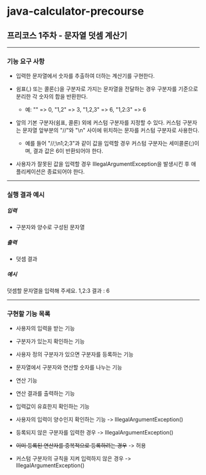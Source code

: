 # java-calculator-precourse

## 프리코스 1주차 - 문자열 덧셈 계산기

--- 

### 기능 요구 사항

- 입력한 문자열에서 숫자를 추출하여 더하는 계산기를 구현한다.

- 쉼표(,) 또는 콜론(:)을 구분자로 가지는 문자열을 전달하는 경우 구분자를 기준으로 분리한 각 숫자의 합을 반환한다.
    - 예: "" => 0, "1,2" => 3, "1,2,3" => 6, "1,2:3" => 6
- 앞의 기본 구분자(쉼표, 콜론) 외에 커스텀 구분자를 지정할 수 있다. 커스텀 구분자는 문자열 앞부분의 "//"와 "\n" 사이에 위치하는 문자를 커스텀 구분자로 사용한다.
    - 예를 들어 "//;\n1;2;3"과 같이 값을 입력할 경우 커스텀 구분자는 세미콜론(;)이며, 결과 값은 6이 반환되어야 한다.
- 사용자가 잘못된 값을 입력할 경우 IllegalArgumentException을 발생시킨 후 애플리케이션은 종료되어야 한다.

---

### 실행 결과 예시

##### 입력

- 구분자와 양수로 구성된 문자열

##### 출력

- 덧셈 결과

##### 예시

덧셈할 문자열을 입력해 주세요.
1,2:3
결과 : 6

---

### 구현할 기능 목록

- 사용자의 입력을 받는 기능
- 구분자가 있는지 확인하는 기능
- 사용자 정의 구분자가 있으면 구분자를 등록하는 기능
- 문자열에서 구분자와 연산할 숫자를 나누는 기능
- 연산 기능
- 연산 결과를 출력하는 기능
- 입력값이 유효한지 확인하는 기능


- 사용자의 입력이 양수인지 확인하는 기능 -> IllegalArgumentException()
- 등록되지 않은 구분자를 입력한 경우 -> IllegalArgumentException()
- ~~이미 등록된 연산자를 중복적으로 등록하려는 경우~~ -> 허용
- 커스텀 구분자의 규칙을 지켜 입력하지 않은 경우 -> IllegalArgumentException()
